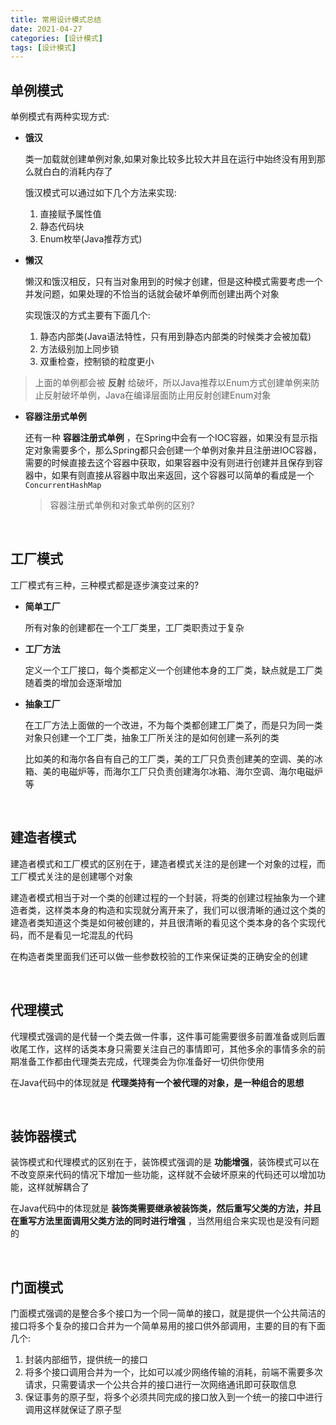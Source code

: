 ```yaml
---
title: 常用设计模式总结
date: 2021-04-27
categories: [设计模式]
tags: [设计模式]
---
```


## 单例模式

单例模式有两种实现方式:

- **饿汉**

    类一加载就创建单例对象,如果对象比较多比较大并且在运行中始终没有用到那么就白白的消耗内存了

    饿汉模式可以通过如下几个方法来实现:

    1. 直接赋予属性值
    2. 静态代码块
    3. Enum枚举(Java推荐方式)

- **懒汉**

    懒汉和饿汉相反，只有当对象用到的时候才创建，但是这种模式需要考虑一个并发问题，如果处理的不恰当的话就会破坏单例而创建出两个对象

    实现饿汉的方式主要有下面几个:

    1. 静态内部类(Java语法特性，只有用到静态内部类的时候类才会被加载)
    2. 方法级别加上同步锁
    3. 双重检查，控制锁的粒度更小

> 上面的单例都会被 **反射** 给破坏，所以Java推荐以Enum方式创建单例来防止反射破坏单例，Java在编译层面防止用反射创建Enum对象

- **容器注册式单例**

    还有一种 **容器注册式单例** ，在Spring中会有一个IOC容器，如果没有显示指定对象需要多个，那么Spring都只会创建一个单例对象并且注册进IOC容器，需要的时候直接去这个容器中获取，如果容器中没有则进行创建并且保存到容器中，如果有则直接从容器中取出来返回，这个容器可以简单的看成是一个`ConcurrentHashMap`

    > 容器注册式单例和对象式单例的区别?

​    

## 工厂模式

工厂模式有三种，三种模式都是逐步演变过来的?

- **简单工厂**

    所有对象的创建都在一个工厂类里，工厂类职责过于复杂

- **工厂方法**

    定义一个工厂接口，每个类都定义一个创建他本身的工厂类，缺点就是工厂类随着类的增加会逐渐增加

- **抽象工厂**

    在工厂方法上面做的一个改进，不为每个类都创建工厂类了，而是只为同一类对象只创建一个工厂类，抽象工厂所关注的是如何创建一系列的类

    比如美的和海尔各自有自己的工厂类，美的工厂只负责创建美的空调、美的冰箱、美的电磁炉等，而海尔工厂只负责创建海尔冰箱、海尔空调、海尔电磁炉等

​    

## 建造者模式

建造者模式和工厂模式的区别在于，建造者模式关注的是创建一个对象的过程，而工厂模式关注的是创建哪个对象

建造者模式相当于对一个类的创建过程的一个封装，将类的创建过程抽象为一个建造者类，这样类本身的构造和实现就分离开来了，我们可以很清晰的通过这个类的建造者类知道这个类是如何被创建的，并且很清晰的看见这个类本身的各个实现代码，而不是看见一坨混乱的代码

在构造者类里面我们还可以做一些参数校验的工作来保证类的正确安全的创建

​    

## 代理模式

代理模式强调的是代替一个类去做一件事，这件事可能需要很多前置准备或则后置收尾工作，这样的话类本身只需要关注自己的事情即可，其他多余的事情多余的前期准备工作都由代理类去完成，代理类会为你准备好一切供你使用

在Java代码中的体现就是 **代理类持有一个被代理的对象，是一种组合的思想**

​    

## 装饰器模式

装饰模式和代理模式的区别在于，装饰模式强调的是 **功能增强**，装饰模式可以在不改变原来代码的情况下增加一些功能，这样就不会破坏原来的代码还可以增加功能，这样就解耦合了

在Java代码中的体现就是 **装饰类需要继承被装饰类，然后重写父类的方法，并且在重写方法里面调用父类方法的同时进行增强** ，当然用组合来实现也是没有问题的

​    

## 门面模式

门面模式强调的是整合多个接口为一个同一简单的接口，就是提供一个公共简洁的接口将多个复杂的接口合并为一个简单易用的接口供外部调用，主要的目的有下面几个:

1. 封装内部细节，提供统一的接口
2. 将多个接口调用合并为一个，比如可以减少网络传输的消耗，前端不需要多次请求，只需要请求一个公共合并的接口进行一次网络通讯即可获取信息
3. 保证事务的原子型，将多个必须共同完成的接口放入到一个统一的接口中进行调用这样就保证了原子型